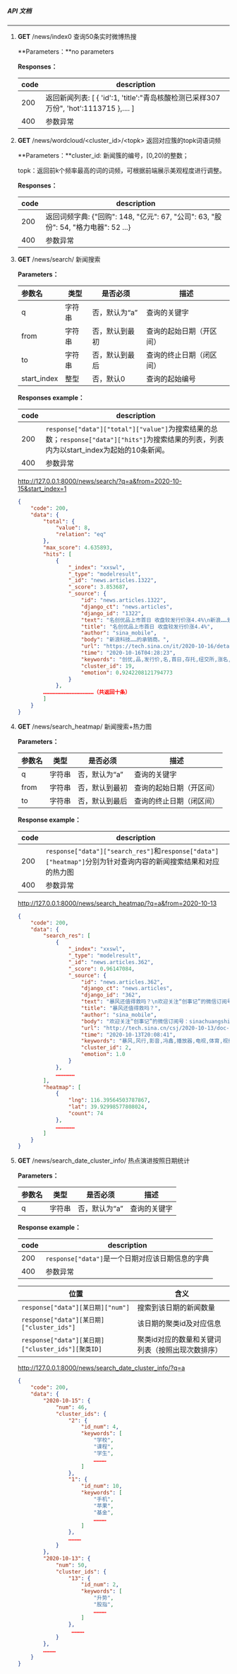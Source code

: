 ##### API 文档

------

1. **GET**    /news/index0    查询50条实时微博热搜

   **Parameters：**no parameters

   **Responses：**

   | code | description                                                  |
   | ---- | ------------------------------------------------------------ |
   | 200  | 返回新闻列表:                                                                                                                                      [        {                                                                                                                                                                     'id':1,                                                                                                                                        'title':"青岛核酸检测已采样307万份",                                                                                                                                              'hot':1113715                                                                                                                               },....  ] |
   | 400  | 参数异常                                                     |

2. **GET**      /news/wordcloud/\<cluster_id\>/\<topk\>  返回对应簇的topk词语词频

   **Parameters：**cluster_id: 新闻簇的编号，[0,20)的整数；

   ​                           topk：返回前k个频率最高的词的词频，可根据前端展示美观程度进行调整。

   **Responses：**

   | code | description                                                  |
   | ---- | ------------------------------------------------------------ |
   | 200  | 返回词频字典:                                                                                                                                      {"回购": 148, "亿元": 67, "公司": 63, "股份": 54, "格力电器": 52 ...} |
   | 400  | 参数异常                                                     |

3. **GET**      /news/search/ 新闻搜索

   **Parameters：**

   | 参数名      | 类型   | 是否必须       | 描述                     |
   | :---------- | ------ | -------------- | ------------------------ |
   | q           | 字符串 | 否，默认为“a”  | 查询的关键字             |
   | from        | 字符串 | 否，默认到最初 | 查询的起始日期（开区间） |
   | to          | 字符串 | 否，默认到最后 | 查询的终止日期（闭区间） |
   | start_index | 整型   | 否，默认0      | 查询的起始编号           |

   **Responses example：**

   | code | description                                                  |
   | ---- | ------------------------------------------------------------ |
   | 200  | `response["data"]["total"]["value"]`为搜索结果的总数；`response["data"]["hits"]`为搜索结果的列表，列表内为以start_index为起始的10条新闻。 |
   | 400  | 参数异常                                                     |

   http://127.0.0.1:8000/news/search/?q=a&from=2020-10-15&start_index=1

   ```json
   {
       "code": 200,
       "data": {
           "total": {
               "value": 8,
               "relation": "eq"
           },
           "max_score": 4.635893,
           "hits": [
               {
                   "_index": "xxswl",
                   "_type": "modelresult",
                   "_id": "news.articles.1322",
                   "_score": 3.853687,
                   "_source": {
                       "id": "news.articles.1322",
                       "django_ct": "news.articles",
                       "django_id": "1322",
                       "text": "名创优品上市首日 收盘较发行价涨4.4%\n新浪……划在纽交所上市。文件显示，与腾讯有关联的实体在发行股票后将拥有名创优品4.8%的股份。高盛和美国银行证券是此次发行的承销商。\nsina_mobile\n创优,品,发行价,名,首日,存托,纽交所,涨名,美国,文件,多亿美元,股类,端名,腾讯,筹资,每份,股份,上市,普通股,日名\n",
                       "title": "名创优品上市首日 收盘较发行价涨4.4%",
                       "author": "sina_mobile",
                       "body": "新浪科技……的承销商。",
                       "url": "https://tech.sina.cn/it/2020-10-16/detail-iiznctkc5804589.d.html",
                       "time": "2020-10-16T04:28:23",
                       "keywords": "创优,品,发行价,名,首日,存托,纽交所,涨名,美国,文件,多亿美元,股类,端名,腾讯,筹资,每份,股份,上市,普通股,日名",
                       "cluster_id": 19,
                       "emotion": 0.9242208121794773
                   }
               },
           …………………………………………（共返回十条）
           ]
       }
   }
   ```

   

4. **GET**      /news/search_heatmap/ 新闻搜索+热力图

   **Parameters：**

   | 参数名 | 类型   | 是否必须       | 描述                     |
   | :----- | ------ | -------------- | ------------------------ |
   | q      | 字符串 | 否，默认为“a”  | 查询的关键字             |
   | from   | 字符串 | 否，默认到最初 | 查询的起始日期（开区间） |
   | to     | 字符串 | 否，默认到最后 | 查询的终止日期（闭区间） |

   **Response example：**

   | code | description                                                  |
   | ---- | ------------------------------------------------------------ |
   | 200  | `response["data"]["search_res"]`和`response["data"]["heatmap"]`分别为针对查询内容的新闻搜索结果和对应的热力图 |
   | 400  | 参数异常                                                     |

   http://127.0.0.1:8000/news/search_heatmap/?q=a&from=2020-10-13

   ```json
   {
       "code": 200,
       "data": {
           "search_res": [
               {
                   "_index": "xxswl",
                   "_type": "modelresult",
                   "_id": "news.articles.362",
                   "_score": 0.96147084,
                   "_source": {
                       "id": "news.articles.362",
                       "django_ct": "news.articles",
                       "django_id": "362",
                       "text": "暴风还值得救吗？\n欢迎关注“创事记”的微信订阅号：sinachuangshiji　文/森语谢东霞编辑/……值得救吗？”\nsina_mobile\n暴风,风行,影音,冯鑫,播放器,电视,体育,视频,图源,拯救,会员,在线,代,驰,集团,互联网,兆,广告,救,蔡文胜\n",
                       "title": "暴风还值得救吗？",
                       "author": "sina_mobile",
                       "body": "欢迎关注“创事记”的微信订阅号：sinachuangshiji　文/森语谢东霞编辑/子夜沉寂已久的暴风，又有了新动静。&nbsp;10月9日，不少网友发现，暴风影音官网上的Windows版客户端完成了……",
                       "url": "http://tech.sina.cn/csj/2020-10-13/doc-iiznezxr5776210.d.html",
                       "time": "2020-10-13T20:08:41",
                       "keywords": "暴风,风行,影音,冯鑫,播放器,电视,体育,视频,图源,拯救,会员,在线,代,驰,集团,互联网,兆,广告,救,蔡文胜",
                       "cluster_id": 2,
                       "emotion": 1.0
                   }
               },
               ………………
           ],
           "heatmap": [
               {
                   "lng": 116.39564503787867,
                   "lat": 39.92998577808024,
                   "count": 74
               },
               ………………
           ]
       }
   }
   ```

5. **GET**      /news/search_date_cluster_info/ 热点演进按照日期统计

   **Parameters：**

   | 参数名 | 类型   | 是否必须      | 描述         |
   | :----- | ------ | ------------- | ------------ |
   | q      | 字符串 | 否，默认为“a” | 查询的关键字 |

   **Response example：**

   | code | description                                      |
   | ---- | ------------------------------------------------ |
   | 200  | `response["data"]`是一个日期对应该日期信息的字典 |
   | 400  | 参数异常                                         |

   | 位置                                              | 含义                                             |
   | ------------------------------------------------- | ------------------------------------------------ |
   | `response["data"][某日期]["num"]`                 | 搜索到该日期的新闻数量                           |
   | `response["data"][某日期]["cluster_ids"]`         | 该日期的聚类id及对应信息                         |
   | `response["data"][某日期]["cluster_ids"][聚类ID]` | 聚类id对应的数量和关键词列表（按照出现次数排序） |

   http://127.0.0.1:8000/news/search_date_cluster_info/?q=a

   ```json
   {
       "code": 200,
       "data": {
           "2020-10-15": {
               "num": 46,
               "cluster_ids": {
                   "2": {
                       "id_num": 4,
                       "keywords": [
                           "学校",
                           "课程",
                           "学生",
                           …………
                       ]
                   },
                   "1": {
                       "id_num": 10,
                       "keywords": [
                           "手机",
                           "苹果",
                           "基金",
                           …………
                       ]
                   },
                   …………
               }
           },
           "2020-10-13": {
               "num": 50,
               "cluster_ids": {
                   "13": {
                       "id_num": 2,
                       "keywords": [
                           "升势",
                           "股指",
                           …………
                       ]
                   },
                 	…………
               }
           },
           …………
       }
   }
   ```

   